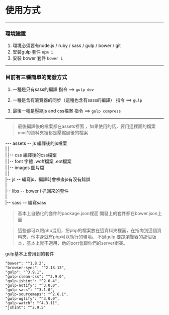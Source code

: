 # 使用方式
----

### 環境建置  
1. 環境必須要有node.js / ruby / sass  / gulp / bower / git  
2. 安裝gulp 套件 `npm i `  
3. 安裝 bower 套件  `bower i`  

----
### 目前有三種簡單的開發方式

1. 一種是只有sass的編譯
指令 ==> `gulp dev`

2. 一種是含有瀏覽器的同步（這種也含有sass的編譯）
指令 ==> `gulp`

3. 最後一種是壓縮js and css檔案
指令 ==> `gulp compress`

----

> 最後編譯後的檔案都在assets裡面 ，如果使用的話，要用這裡面的檔案  
> mini的資料夾裡都是壓縮過後的檔案


--- assets -- js  編譯後的js檔案  
     |    |  
     |    |-- css 編譯後的css檔案  
     |    |-- font 字體 .woff檔案 .eot檔案  
     |    |-- images 圖片檔  
     |    |  
     |-- js -- 編寫js，編譯時會檢查js有沒有錯誤  
     |  
     |-- libs -- bower i  抓回來的套件  
     |  
     |-- sass -- 編寫sass  

>基本上自動化的套件的package.json裡面
>開發上的套件都在bower.json上面

>這些都可以跟php混用，把php的檔案放在這資料夾裡面，在指向到這個資料夾，他本身就有php可以執行的環境。
>不過gulp 要跑瀏覽器的那個版本，基本上就不適用，他的port會跟你們的server衝突。

gulp基本上會用到的套件

    "bower": "^1.8.2",  
    "browser-sync": "^2.18.13",  
    "gulp": "^3.9.1",  
    "gulp-clean-css": "^3.9.0",  
    "gulp-jshint": "^2.0.4",  
    "gulp-notify": "^3.0.0",  
    "gulp-sass": "^3.1.0",  
    "gulp-sourcemaps": "^2.6.1",  
    "gulp-uglify": "^3.0.0",  
    "gulp-watch": "^4.3.11",  
    "jshint": "^2.9.5" 

